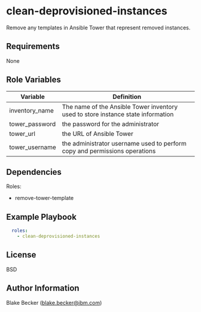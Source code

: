 clean-deprovisioned-instances
=========

Remove any templates in Ansible Tower that represent removed instances.

Requirements
------------

None

Role Variables
--------------

| Variable            | Definition                                                                       |
|---------------------|----------------------------------------------------------------------------------|
| inventory_name      | The name of the Ansible Tower inventory used to store instance state information |
| tower_password      | the password for the administrator                                               |
| tower_url           | the URL of Ansible Tower                                                         |
| tower_username      | the administrator username used to perform copy and permissions operations       |

Dependencies
------------

Roles:

* remove-tower-template

Example Playbook
----------------


```yaml
  roles:
    - clean-deprovisioned-instances
```

License
-------

BSD

Author Information
------------------

Blake Becker (blake.becker@ibm.com)
